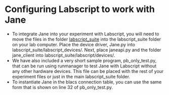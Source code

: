 # Configuring Labscript to work with Jane
 * To integrate Jane into your experiment with Labscript, you will need to move the files in the folder [labscript_suite](../labscript_suite) 
 into the labscript_suite folder on your lab computer. Place the device driver, Jane.py into labscript_suite/labscript_devices/. Next, place janeapi.py
 and the folder jane_client into labscript_suite/labscript/devices/.
 * We have also included a very short sample program, pb_only_test.py, that can be run using runmanager to test Jane with Labscript without any other hardware devices.
 This file can be placed with the rest of your experiment files or just in the main labscript_suite folder.
 * To instantiate Jane in the blacs connection table, you can use the same form that is shown on line 32 of pb_only_test.py.
